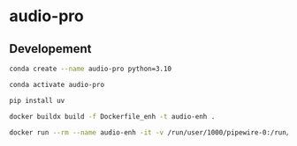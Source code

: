 # audio-pro

## Developement

```bash
conda create --name audio-pro python=3.10

conda activate audio-pro

pip install uv

```

```bash
docker buildx build -f Dockerfile_enh -t audio-enh .

docker run --rm --name audio-enh -it -v /run/user/1000/pipewire-0:/run/user/1000/pipewire-0 audio-enh bash

```
